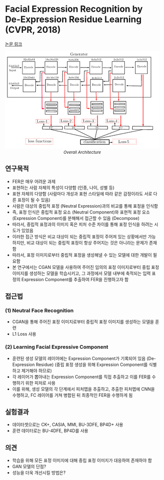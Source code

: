 # Facial Expression Recognition by De-Expression Residue Learning  (CVPR, 2018)

[논문 링크](https://openaccess.thecvf.com/content_cvpr_2018/html/Yang_Facial_Expression_Recognition_CVPR_2018_paper.html)

<p align="center">
    <img width="600" alt='fig1' src="./img/13_04_01.png?raw=true"></br>
    <em><font size=2>Overall Architecture</font></em>
</p>

## 연구목적
- FER은 매우 어려운 과제 
- 표현하는 사람 자체의 특성이 다양함 (인종, 나이, 성별 등) 
- 표현 자체의 다양함 (사람마다 개성과 표현 스타일에 따라 같은 감정이라도 서로 다른 표정이 될 수 있음) 
- 사람은 대상의 중립적 표정 (Neutral Expression)과의 비교를 통해 표정을 인식함 
- 즉, 표정 인식은 중립적 표정 요소 (Neutral Component)와 표현적 표정 요소 (Expression Component)를 분해해서 접근할 수 있음 (Decompose) 
- 따라서, 중립적 표정과의 이미지 혹은 피처 수준 차이를 통해 표정 인식을 하려는 시도가 있었음 
- 이러한 접근 방식은 비교 대상이 되는 중립적 표정이 주어져 있는 상황에서만 가능하지만, 비교 대상이 되는 중립적 표정이 항상 주어지는 것은 아니라는 문제가 존재함 
- 따라서, 표정 이미지로부터 중립적 표정을 생성해낼 수 있는 모델에 대한 개발이 필요함 
- 본 연구에서는 CGAN 모델을 사용하여 주어진 임의의 표정 이미지로부터 중립 표정 이미지를 생성하는 모델을 학습시키고, 그 과정에서 모델 내부에 축적되는 입력 표정의 Expression Component를 추출하여 FER을 진행하고자 함 

## 접근법
### (1) Neutral Face Recognition 
- CGAN을 통해 주어진 표정 이미지로부터 중립적 표정 이미지를 생성하는 모델을 훈련 
- L1 Loss 사용 
### (2) Learning Facial Expressive Component 
- 훈련된 생성 모델의 레이어에는 Expression Component가 기록되어 있음 (De-Expression Residue)
(중립 표정 생성을 위해 Expression Component를 식별하고 제거해야 하므로) 
- 각 레이어가 뽑아내는 Expression Component를 직접 추출하고 이를 FER를 수행하기 위한 피처로 사용 
- 이를 위해, 생성 모델의 각 단계에서 피처맵을 추출하고, 추출한 피처맵에 CNN을 수행하고, FC 레이어를 거쳐 병합된 뒤 최종적인 FER을 수행하게 됨 

## 실험결과
- 데이터셋으로는 CK+, CASIA, MMI, BU-3DFE, BP4D+ 사용 
- 훈련 데이터로는 BU-4DFE, BP4D를 사용 

## 의견
- 학습을 위해 모든 표정 이미지에 대해 중립 표정 이미지가 대응하여 존재하야 함 
- GAN 모델의 단점? 
- 성능을 더욱 개선시킬 방법은? 